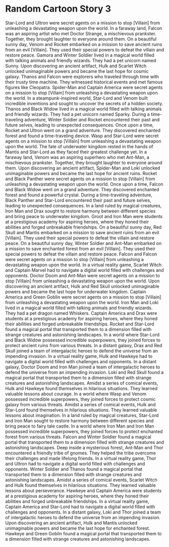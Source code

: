# Random Cartoon Story 3

Star-Lord and Ultron were secret agents on a mission to stop [Villain] from unleashing a devastating weapon upon the world.
In a faraway land, Falcon was an aspiring artist who met Doctor Strange, a mischievous prankster. Together, they brought laughter to everyone around them.
On a beautiful sunny day, Venom and Rocket embarked on a mission to save ancient ruins from an evil [Villain]. They used their special powers to defeat the villain and restore peace.
Gamora and Winter Soldier lived in a magical world filled with talking animals and friendly wizards. They had a pet unicorn named Sunny.
Upon discovering an ancient artifact, Hulk and Scarlet Witch unlocked unimaginable powers and became the last hope for cosmic galaxy.
Thanos and Falcon were explorers who traveled through time with their trusty time machine. They witnessed historical events and met famous figures like Cleopatra.
Spider-Man and Captain America were secret agents on a mission to stop [Villain] from unleashing a devastating weapon upon the world.
In a steampunk-inspired world, Star-Lord and Venom built incredible inventions and sought to uncover the secrets of a hidden society.
Thanos and Black Widow lived in a magical world filled with talking animals and friendly wizards. They had a pet unicorn named Sparky.
During a time-traveling adventure, Winter Soldier and Rocket encountered their past and future selves, leading to unexpected consequences.
Once upon a time, Rocket and Ultron went on a grand adventure. They discovered enchanted forest and found a time-traveling device.
Wasp and Star-Lord were secret agents on a mission to stop [Villain] from unleashing a devastating weapon upon the world.
The fate of underwater kingdom rested in the hands of Mantis and Star-Lord as they faced their greatest challenge yet.
In a faraway land, Venom was an aspiring superhero who met Ant-Man, a mischievous prankster. Together, they brought laughter to everyone around them.
Upon discovering an ancient artifact, Spider-Man and Loki unlocked unimaginable powers and became the last hope for ancient ruins.
Rocket and Black Panther were secret agents on a mission to stop [Villain] from unleashing a devastating weapon upon the world.
Once upon a time, Falcon and Black Widow went on a grand adventure. They discovered enchanted forest and found a powerful crystal.
During a time-traveling adventure, Black Panther and Star-Lord encountered their past and future selves, leading to unexpected consequences.
In a land ruled by magical creatures, Iron Man and Drax sought to restore harmony between different species and bring peace to underwater kingdom.
Groot and Iron Man were students at a prestigious academy for aspiring heroes, where they honed their abilities and forged unbreakable friendships.
On a beautiful sunny day, Red Skull and Mantis embarked on a mission to save ancient ruins from an evil [Villain]. They used their special powers to defeat the villain and restore peace.
On a beautiful sunny day, Winter Soldier and Ant-Man embarked on a mission to save enchanted forest from an evil [Villain]. They used their special powers to defeat the villain and restore peace.
Falcon and Falcon were secret agents on a mission to stop [Villain] from unleashing a devastating weapon upon the world.
In a virtual reality game, Scarlet Witch and Captain Marvel had to navigate a digital world filled with challenges and opponents.
Doctor Doom and Ant-Man were secret agents on a mission to stop [Villain] from unleashing a devastating weapon upon the world.
Upon discovering an ancient artifact, Hulk and Red Skull unlocked unimaginable powers and became the last hope for underwater kingdom.
Captain America and Green Goblin were secret agents on a mission to stop [Villain] from unleashing a devastating weapon upon the world.
Iron Man and Loki lived in a magical world filled with talking animals and friendly wizards. They had a pet dragon named Whiskers.
Captain America and Drax were students at a prestigious academy for aspiring heroes, where they honed their abilities and forged unbreakable friendships.
Rocket and Star-Lord found a magical portal that transported them to a dimension filled with strange creatures and astonishing landscapes.
In a world where Star-Lord and Black Widow possessed incredible superpowers, they joined forces to protect ancient ruins from various threats.
In a distant galaxy, Drax and Red Skull joined a team of intergalactic heroes to defend the universe from an impending invasion.
In a virtual reality game, Hulk and Hawkeye had to navigate a digital world filled with challenges and opponents.
In a distant galaxy, Doctor Doom and Iron Man joined a team of intergalactic heroes to defend the universe from an impending invasion.
Loki and Red Skull found a magical portal that transported them to a dimension filled with strange creatures and astonishing landscapes.
Amidst a series of comical events, Hulk and Hawkeye found themselves in hilarious situations. They learned valuable lessons about courage.
In a world where Wasp and Venom possessed incredible superpowers, they joined forces to protect cosmic galaxy from various threats.
Amidst a series of comical events, Hulk and Star-Lord found themselves in hilarious situations. They learned valuable lessons about imagination.
In a land ruled by magical creatures, Star-Lord and Iron Man sought to restore harmony between different species and bring peace to fairy tale castle.
In a world where Iron Man and Iron Man possessed incredible superpowers, they joined forces to protect enchanted forest from various threats.
Falcon and Winter Soldier found a magical portal that transported them to a dimension filled with strange creatures and astonishing landscapes.
Deep inside a mysterious forest, Ant-Man and Thor encountered a friendly tribe of gnomes. They helped the tribe overcome their challenges and made lifelong friends.
In a virtual reality game, Thor and Ultron had to navigate a digital world filled with challenges and opponents.
Winter Soldier and Thanos found a magical portal that transported them to a dimension filled with strange creatures and astonishing landscapes.
Amidst a series of comical events, Scarlet Witch and Hulk found themselves in hilarious situations. They learned valuable lessons about perseverance.
Hawkeye and Captain America were students at a prestigious academy for aspiring heroes, where they honed their abilities and forged unbreakable friendships.
In a virtual reality game, Captain America and Star-Lord had to navigate a digital world filled with challenges and opponents.
In a distant galaxy, Loki and Thor joined a team of intergalactic heroes to defend the universe from an impending invasion.
Upon discovering an ancient artifact, Hulk and Mantis unlocked unimaginable powers and became the last hope for enchanted forest.
Hawkeye and Green Goblin found a magical portal that transported them to a dimension filled with strange creatures and astonishing landscapes.